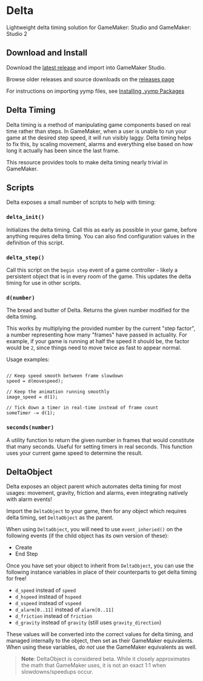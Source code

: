 # Delta

Lightweight delta timing solution for GameMaker: Studio and GameMaker: Studio 2

## Download and Install

Download the [latest release](https://github.com/gm-core/delta/releases/download/v1.0.1/delta-1-0-1.yymp) and import into GameMaker Studio.

Browse older releases and source downloads on the [releases page](https://github.com/gm-core/delta/releases)

For instructions on importing yymp files, see [Installing .yymp Packages](/installing.html)

## Delta Timing

Delta timing is a method of manipulating game components based on real time rather than steps. In GameMaker, when a user is unable to run your game at the desired step speed, it will run visibly laggy. Delta timing helps to fix this, by scaling movement, alarms and everything else based on how long it actually has been since the last frame.

This resource provides tools to make delta timing nearly trivial in GameMaker.

## Scripts

Delta exposes a small number of scripts to help with timing:

### `delta_init()`

Initializes the delta timing. Call this as early as possible in your game, before anything requires delta timing. You can also find configuration values in the definition of this script.

### `delta_step()`

Call this script on the `begin step` event of a game controller - likely a persistent object that is in every room of the game. This updates the delta timing for use in other scripts.

### `d(number)`

The bread and butter of Delta. Returns the given number modified for the delta timing.

This works by multiplying the provided number by the current "step factor", a number representing how many "frames" have passed in actuality. For example, if your game is running at half the speed it should be, the factor would be `2`, since things need to move twice as fast to appear normal.

Usage examples:

```gml

// Keep speed smooth between frame slowdown
speed = d(movespeed);

// Keep the animation running smoothly
image_speed = d(1);

// Tick down a timer in real-time instead of frame count
someTimer -= d(1);
```

### `seconds(number)`

A utility function to return the given number in frames that would constitute that many seconds. Useful for setting timers in real seconds. This function uses your current game speed to determine the result.

## DeltaObject

Delta exposes an object parent which automates delta timing for most usages: movement, gravity, friction and alarms, even integrating natively with alarm events!

Import the `DeltaObject` to your game, then for any object which requires delta timing, set `DeltaObject` as the parent.

When using `DeltaObject`, you will need to use `event_inheried()` on the following events (if the child object has its own version of these):

* Create
* End Step

Once you have set your object to inherit from `DeltaObject`, you can use the following instance variables in place of their counterparts to get delta timing for free!

* `d_speed` instead of `speed`
* `d_hspeed` instead of `hspeed`
* `d_vspeed` instead of `vspeed`
* `d_alarm[0..11]` instead of `alarm[0..11]`
* `d_friction` instead of `friction`
* `d_gravity` instead of `gravity` (still uses `gravity_direction`)

These values will be converted into the correct values for delta timing, and managed internally to the object, then set as their GameMaker equivalents. When using these variables, *do not* use the GameMaker equivalents as well.

> **Note**: DeltaObject is considered beta. While it closely approximates the math that GameMaker uses, it is not an exact 1:1 when slowdowns/speedups occur.

